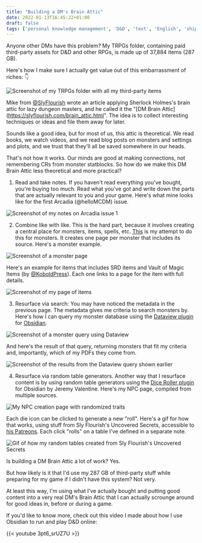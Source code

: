 ```yaml
---
title: "Building a DM's Brain Attic"
date: 2022-01-13T16:45:22+01:00
draft: false
tags: ['personal knowledge management', 'D&D', 'text', 'English', 'ship30for30', 'obsidian']
---
```


Anyone other DMs have this problem? My TRPGs folder, containing paid third-party assets for D&D and other RPGs, is made up of 37,884 items (287 GB).

Here's how I make sure I actually get value out of this embarrassment of riches: 👇

![Screenshot of my TRPGs folder with all my third-party items](/assets/trpgs.png)

Mike from [@SlyFlourish](https://twitter.com/SlyFlourish) wrote an article applying Sherlock Holmes's brain attic for lazy dungeon masters, and he called it the "[DM Brain Attic](https://slyflourish.com/brain_attic.html". The idea is to collect interesting techniques or ideas and file them away for later.


Sounds like a good idea, but for most of us, this attic is theoretical. We read books, we watch videos, and we read blog posts on monsters and settings and plots, and we trust that they'll all be saved somewhere in our heads.


That's not how it works. Our minds are good at making connections, not remembering CRs from monster statblocks. So how do we make this DM Brain Attic less theoretical and more practical?


1. Read and take notes. If you haven't read everything you've bought, you're buying too much. Read what you've got and write down the parts that are actually relevant to you and your game. Here's what mine looks like for the first Arcadia (@helloMCDM) issue.

![Screenshot of my notes on Arcadia issue 1](/assets/arcadia.png)

2. Combine like with like. This is the hard part, because it involves creating a central place for monsters, items, spells, etc. [This](https://github.com/nicolevanderhoeven/xios-guide-to-monsters) is my attempt to do this for monsters. It creates one page per monster that includes its source. Here's a monster example.

![Screenshot of a monster page](/assets/zombie.png)

Here's an example for items that includes SRD items and Vault of Magic Items (by [@KoboldPress](https://twitter.com/KoboldPress)). Each one links to a page for the item with full details.

![Screenshot of my page of items](/assets/vault-of-magic.png)

3. Resurface via search: You may have noticed the metadata in the previous page. The metadata gives me criteria to search monsters by. Here's how I can query my monster database using the [Dataview plugin](https://github.com/blacksmithgu/obsidian-dataview) for [Obsidian](https://obsidian.md).

![Screenshot of a monster query using Dataview](/assets/dataview-query.png)

And here's the result of that query, returning monsters that fit my criteria and, importantly, which of my PDFs they come from.

![Screenshot of the results from the Dataview query shown earlier](/assets/dataview-result.png)

4. Resurface via random table generators. Another way that I resurface content is by using random table generators using the [Dice Roller plugin](https://github.com/valentine195/obsidian-dice-roller) for Obsidian by Jeremy Valentine. Here's my NPC page, compiled from multiple sources.

![My NPC creation page with randomized traits](/assets/npc-rolls.png)

Each die icon can be clicked to generate a new "roll". Here's a gif for how that works, using stuff from Sly Flourish's Uncovered Secrets, accessible to [his Patreons](https://www.patreon.com/slyflourish). Each click "rolls" on a table I've defined in a separate note.

![Gif of how my random tables created from Sly Flourish's Uncovered Secrets](/assets/uncoveredsecrets_02.gif)

Is building a DM Brain Attic a lot of work? Yes.

But how likely is it that I'd use my 287 GB of third-party stuff while preparing for my game if I didn't have this system? Not very.

At least this way, I'm using what I've actually bought and putting good content into a very real DM's Brain Attic that I can actually scrounge around for good ideas in, before or during a game.

If you'd like to know more, check out this video I made about how I use Obsidian to run and play D&D online:

{{< youtube 3pt6_srUZ7U >}}